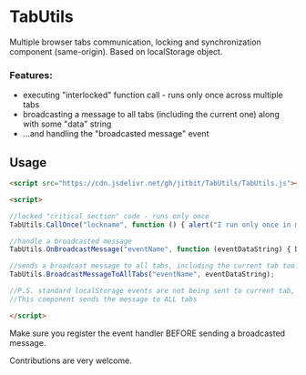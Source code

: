 # TabUtils
Multiple browser tabs communication, locking and synchronization component (same-origin). Based on localStorage object.

### Features:

* executing "interlocked" function call - runs only once across multiple tabs
* broadcasting a message to all tabs (including the current one) along with some "data" string
* ...and handling the "broadcasted message" event

## Usage 

```html
<script src="https://cdn.jsdelivr.net/gh/jitbit/TabUtils/TabUtils.js"></script>

<script>

//locked "critical section" code - runs only once
TabUtils.CallOnce("lockname", function () { alert("I run only once in multiple tabs"); });

//handle a broadcasted message
TabUtils.OnBroadcastMessage("eventName", function (eventDataString) { DoSomething(); });

//sends a broadcast message to all tabs, including the current tab too!
TabUtils.BroadcastMessageToAllTabs("eventName", eventDataString);

//P.S. standard localStorage events are not being sent to current tab, only OTHER tabs.
//This component sends the message to ALL tabs

</script>
```

Make sure you register the event handler BEFORE sending a broadcasted message.

Contributions are very welcome.
